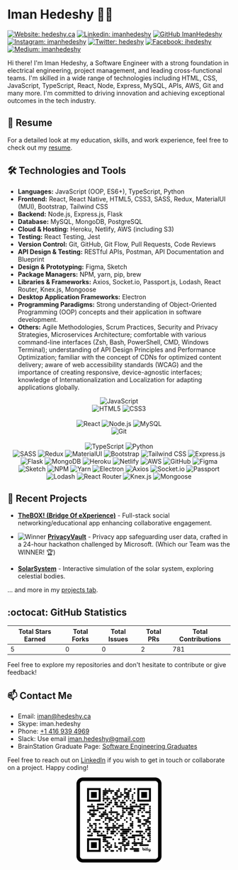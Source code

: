 # Iman Hedeshy :man_technologist:

[![Website: hedeshy.ca](https://img.shields.io/badge/Website-hedeshy.ca-brightgreen?style=flat-square)](https://hedeshy.ca)
[![Linkedin: imanhedeshy](https://img.shields.io/badge/-ImanHedeshy-blue?style=flat-square&logo=Linkedin&logoColor=white&link=https://www.linkedin.com/in/imanhedeshy/)](https://www.linkedin.com/in/imanhedeshy/)
[![GitHub ImanHedeshy](https://img.shields.io/github/followers/imanhedeshy?label=follow&style=social)](https://github.com/imanhedeshy)
[![Instagram: imanhedeshy](https://img.shields.io/badge/-imanhedeshy-%23E4405F?style=flat-square&logo=Instagram&logoColor=white&link=https://www.instagram.com/imanhedeshy/)](https://www.instagram.com/imanhedeshy/)
[![Twitter: hedeshy](https://img.shields.io/badge/-hedeshy-%231DA1F2?style=flat-square&logo=Twitter&logoColor=white&link=https://twitter.com/hedeshy)](https://twitter.com/hedeshy)
[![Facebook: ihedeshy](https://img.shields.io/badge/-ihedeshy-%231877F2?style=flat-square&logo=Facebook&logoColor=white&link=https://www.facebook.com/ihedeshy)](https://www.facebook.com/ihedeshy)
[![Medium: imanhedeshy](https://img.shields.io/badge/-imanhedeshy-black?style=flat-square&logo=Medium&logoColor=white&link=https://medium.com/@imanhedeshy)](https://medium.com/@imanhedeshy)

Hi there! I'm Iman Hedeshy, a Software Engineer with a strong foundation in electrical engineering, project management, and leading cross-functional teams. I'm skilled in a wide range of technologies including HTML, CSS, JavaScript, TypeScript, React, Node, Express, MySQL, APIs, AWS, Git and many more. I'm committed to driving innovation and achieving exceptional outcomes in the tech industry.

## :page_facing_up: Resume

For a detailed look at my education, skills, and work experience, feel free to check out my [resume](assets/iman-hedeshy-resume.docx).

## :hammer_and_wrench: Technologies and Tools

- **Languages:** JavaScript (OOP, ES6+), TypeScript, Python
- **Frontend:** React, React Native, HTML5, CSS3, SASS, Redux, MaterialUI (MUI), Bootstrap, Tailwind CSS
- **Backend:** Node.js, Express.js, Flask
- **Database:** MySQL, MongoDB, PostgreSQL
- **Cloud & Hosting:** Heroku, Netlify, AWS (including S3)
- **Testing:** React Testing, Jest
- **Version Control:** Git, GitHub, Git Flow, Pull Requests, Code Reviews
- **API Design & Testing:** RESTful APIs, Postman, API Documentation and Blueprint
- **Design & Prototyping:** Figma, Sketch
- **Package Managers:** NPM, yarn, pip, brew
- **Libraries & Frameworks:** Axios, Socket.io, Passport.js, Lodash, React Router, Knex.js, Mongoose
- **Desktop Application Frameworks:** Electron
- **Programming Paradigms:** Strong understanding of Object-Oriented Programming (OOP) concepts and their application in software development.
- **Others:** Agile Methodologies, Scrum Practices, Security and Privacy Strategies, Microservices Architecture; comfortable with various command-line interfaces (Zsh, Bash, PowerShell, CMD, Windows Terminal); understanding of API Design Principles and Performance Optimization; familiar with the concept of CDNs for optimized content delivery; aware of web accessibility standards (WCAG) and the importance of creating responsive, device-agnostic interfaces; knowledge of Internationalization and Localization for adapting applications globally.

<p align="center">
  <img alt="JavaScript" src="https://img.shields.io/badge/JavaScript-F7DF1E?style=for-the-badge&logo=javascript&logoColor=black">
  </br> 
  <img alt="HTML5" src="https://img.shields.io/badge/HTML5-E34F26?style=for-the-badge&logo=html5&logoColor=white">
  <img alt="CSS3" src="https://img.shields.io/badge/CSS3-1572B6?style=for-the-badge&logo=css3&logoColor=white">
  </br>
  </br>
  <img alt="React" src="https://img.shields.io/badge/React-20232A?style=for-the-badge&logo=react&logoColor=61DAFB">
  <img alt="Node.js" src="https://img.shields.io/badge/Node.js-43853D?style=for-the-badge&logo=node-dot-js&logoColor=white">
  <img alt="MySQL" src="https://img.shields.io/badge/MySQL-4479A1?style=for-the-badge&logo=mysql&logoColor=white">
  </br>
  <img alt="Git" src="https://img.shields.io/badge/Git-F05032?style=for-the-badge&logo=git&logoColor=white">
  </br>
  </br>
  <img alt="TypeScript" src="https://img.shields.io/badge/TypeScript-3178C6?style=for-the-badge&logo=typescript&logoColor=white">
  <img alt="Python" src="https://img.shields.io/badge/Python-3776AB?style=for-the-badge&logo=python&logoColor=white">
  </br>
  <img alt="SASS" src="https://img.shields.io/badge/Sass-CC6699?style=for-the-badge&logo=sass&logoColor=white">
  <img alt="Redux" src="https://img.shields.io/badge/Redux-764ABC?style=for-the-badge&logo=redux&logoColor=white">
  <img alt="MaterialUI" src="https://img.shields.io/badge/Material--UI-0081CB?style=for-the-badge&logo=material-ui&logoColor=white">
  <img alt="Bootstrap" src="https://img.shields.io/badge/Bootstrap-7952B3?style=for-the-badge&logo=bootstrap&logoColor=white">
  <img alt="Tailwind CSS" src="https://img.shields.io/badge/Tailwind_CSS-38B2AC?style=for-the-badge&logo=tailwind-css&logoColor=white">
  <img alt="Express.js" src="https://img.shields.io/badge/Express.js-404D59?style=for-the-badge">
  <img alt="Flask" src="https://img.shields.io/badge/Flask-000000?style=for-the-badge&logo=flask&logoColor=white">
  <img alt="MongoDB" src="https://img.shields.io/badge/MongoDB-4EA94B?style=for-the-badge&logo=mongodb&logoColor=white">
  <img alt="Heroku" src="https://img.shields.io/badge/Heroku-430098?style=for-the-badge&logo=heroku&logoColor=white">
  <img alt="Netlify" src="https://img.shields.io/badge/Netlify-00C7B7?style=for-the-badge&logo=netlify&logoColor=white">
  <img alt="AWS" src="https://img.shields.io/badge/Amazon_AWS-232F3E?style=for-the-badge&logo=amazon-aws&logoColor=white">
  <img alt="GitHub" src="https://img.shields.io/badge/GitHub-181717?style=for-the-badge&logo=github&logoColor=white">
  <img alt="Figma" src="https://img.shields.io/badge/Figma-F24E1E?style=for-the-badge&logo=figma&logoColor=white">
  <img alt="Sketch" src="https://img.shields.io/badge/Sketch-F7B500?style=for-the-badge&logo=sketch&logoColor=black">
  <img alt="NPM" src="https://img.shields.io/badge/npm-CB3837?style=for-the-badge&logo=npm&logoColor=white">
  <img alt="Yarn" src="https://img.shields.io/badge/Yarn-2C8EBB?style=for-the-badge&logo=yarn&logoColor=white">
  <img alt="Electron" src="https://img.shields.io/badge/Electron-47848F?style=for-the-badge&logo=electron&logoColor=white">
  <img alt="Axios" src="https://img.shields.io/badge/Axios-5A29E4?style=for-the-badge&logo=axios&logoColor=white">
  <img alt="Socket.io" src="https://img.shields.io/badge/Socket.io-010101?style=for-the-badge&logo=socket-dot-io&logoColor=white">
  <img alt="Passport" src="https://img.shields.io/badge/Passport-34E27A?style=for-the-badge&logo=passport&logoColor=white">
  <img alt="Lodash" src="https://img.shields.io/badge/Lodash-3492FF?style=for-the-badge&logo=lodash&logoColor=white">
  <img alt="React Router" src="https://img.shields.io/badge/React_Router-CA4245?style=for-the-badge&logo=react-router&logoColor=white">
  <img alt="Knex.js" src="https://img.shields.io/badge/Knex.js-FFFFFF?style=for-the-badge&logo=knex-dot-js&logoColor=black">
  <img alt="Mongoose" src="https://img.shields.io/badge/Mongoose-880000?style=for-the-badge&logo=mongoose&logoColor=white">
</p>

## :seedling: Recent Projects

- [**TheBOX! (Bridge Of eXperience)**](https://github.com/imanhedeshy/the-box-client.git) - Full-stack social networking/educational app enhancing collaborative engagement.
- ![Winner](https://img.shields.io/badge/-Winner-FFD700?style=flat-square&logo=trophy&logoColor=white) [**PrivacyVault**](https://github.com/imanhedeshy/triton-secutiry-solution.git) - Privacy app safeguarding user data, crafted in a 24-hour hackathon challenged by Microsoft. (Which our Team was the WINNER! 🏆)

- [**SolarSystem**](https://github.com/imanhedeshy/solar-system.git) - Interactive simulation of the solar system, exploring celestial bodies.

... and more in my [projects tab](https://github.com/imanhedeshy?tab=repositories).

<!-- ## :chart_with_upwards_trend: GitHub Stats -->

## :octocat: GitHub Statistics

<div align="center">
  
| Total Stars Earned | Total Forks | Total Issues | Total PRs | Total Contributions |
|--------------------|-------------|--------------|-----------|----------------------|
| <!--totalStars-->5<!--/totalStars--> | <!--totalForks-->0<!--/totalForks--> | <!--totalIssues-->0<!--/totalIssues--> | <!--totalPRs-->2<!--/totalPRs--> | <!--totalContributions-->781<!--/totalContributions--> |

</div>

Feel free to explore my repositories and don't hesitate to contribute or give feedback!

## :mailbox: Contact Me

- Email: [iman@hedeshy.ca](mailto:iman@hedeshy.ca)
- Skype: iman.hedeshy
- Phone: [+1 416 939 4969](tel:+14169394969)
- Slack: Use email [iman.hedeshy@gmail.com](mailto:iman.hedeshy@gmail.com)
- BrainStation Graduate Page: [Software Engineering Graduates](https://brainstation.io/hiring-brainstation-graduates)

Feel free to reach out on [LinkedIn](https://www.linkedin.com/in/imanhedeshy/) if you wish to get in touch or collaborate on a project. Happy coding!
<br>
<p align="center">
  <img src="./assets/qr-code.png" alt="QR Code" width="192px"/>
</p>
